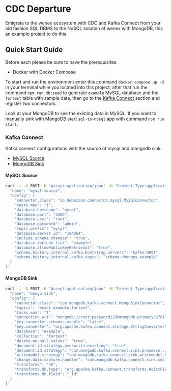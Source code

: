 # CDC Departure

Emigrate to the wenex ecosystem with CDC and Kafka Connect from your old fashion SQL DBMS to the NoSQL solution of wenex with MongoDB, this an example project to do this.

## Quick Start Guide

Before each please be sure to have the prerequisites:

- Docker with Docker Compose

To start and run the environment enter this command `docker-compose up -d` in your terminal while you located into this project, after that run the command `npm run db:seed` to generate `example` MySQL database and the `fortest` table with sample data, then go to the [Kafka Connect](#kafka-connect) section and register two connectors.

Look at your MongoDB to see the existing data in MySQL. If you want to manually sink with MongoDB start `sql-to-nosql` app with command `npm run start`.

### Kafka Connect

Kafka connect configurations with the source of mysql and mongodb sink.

- [MySQL Source](#mysql-source)
- [MongoDB Sink](#mongodb-sink)

#### MySQL Source

```sh
curl -i -X POST -H "Accept:application/json" -H "Content-Type:application/json" localhost:8083/connectors/ -d '{
  "name": "mysql-source",
  "config": {
    "connector.class": "io.debezium.connector.mysql.MySqlConnector",
    "tasks.max": "1",
    "database.hostname": "mysql",
    "database.port": "3306",
    "database.user": "root",
    "database.password": "admin",
    "topic.prefix": "mysql",
    "database.server.id": "184054",
    "include.schema.changes": "true",
    "database.include.list": "example",
    "database.allowPublicKeyRetrieval": "true",
    "schema.history.internal.kafka.bootstrap.servers": "kafka:9091",
    "schema.history.internal.kafka.topic": "schema-changes.example"
  }
}'
```

#### MongoDB Sink

```sh
curl -i -X POST -H "Accept:application/json" -H "Content-Type:application/json" localhost:8083/connectors/ -d '{
  "name": "mongo-sink",
  "config": {
    "connector.class": "com.mongodb.kafka.connect.MongoSinkConnector",
    "topics": "mysql.example.fortest",
    "tasks.max": "1",
    "connection.uri": "mongodb://root:password123@mongodb-primary:27017,mongodb-secondary:27018,mongodb-arbiter:27019/?replicaSet=rs0&authSource=admin",
    "key.converter.schemas.enable": "false",
    "key.converter": "org.apache.kafka.connect.storage.StringConverter",
    "database": "example",
    "collection": "fortest",
    "delete.on.null.values": "true",
    "document.id.strategy.overwrite.existing": "true",
    "document.id.strategy": "com.mongodb.kafka.connect.sink.processor.id.strategy.ProvidedInKeyStrategy",
    "writemodel.strategy": "com.mongodb.kafka.connect.sink.writemodel.strategy.InsertOneDefaultStrategy",
    "change.data.capture.handler": "com.mongodb.kafka.connect.sink.cdc.debezium.rdbms.mysql.MysqlHandler",
    "transforms": "hk",
    "transforms.hk.type": "org.apache.kafka.connect.transforms.HoistField$Key",
    "transforms.hk.field": "_id"
  }
}'
```
